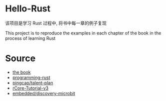 # Hello-Rust
该项目是学习 Rust 过程中, 将书中每一章的例子复现

This project is to reproduce the examples in each chapter of the book in the process of learning Rust

# Source
* [the book](https://doc.rust-lang.org/book/)
* [programming-rust](https://www.oreilly.com/library/view/programming-rust/9781491927274/)
* [pingcap/talent-plan](https://github.com/pingcap/talent-plan)
* [rCore-Tutorial-v3](https://rcore-os.github.io/rCore-Tutorial-Book-v3/index.html)
* [embedded/discovery-microbit](https://github.com/rust-embedded/discovery/)
<!-- * [tokio](https://tokio.rs/) -->


